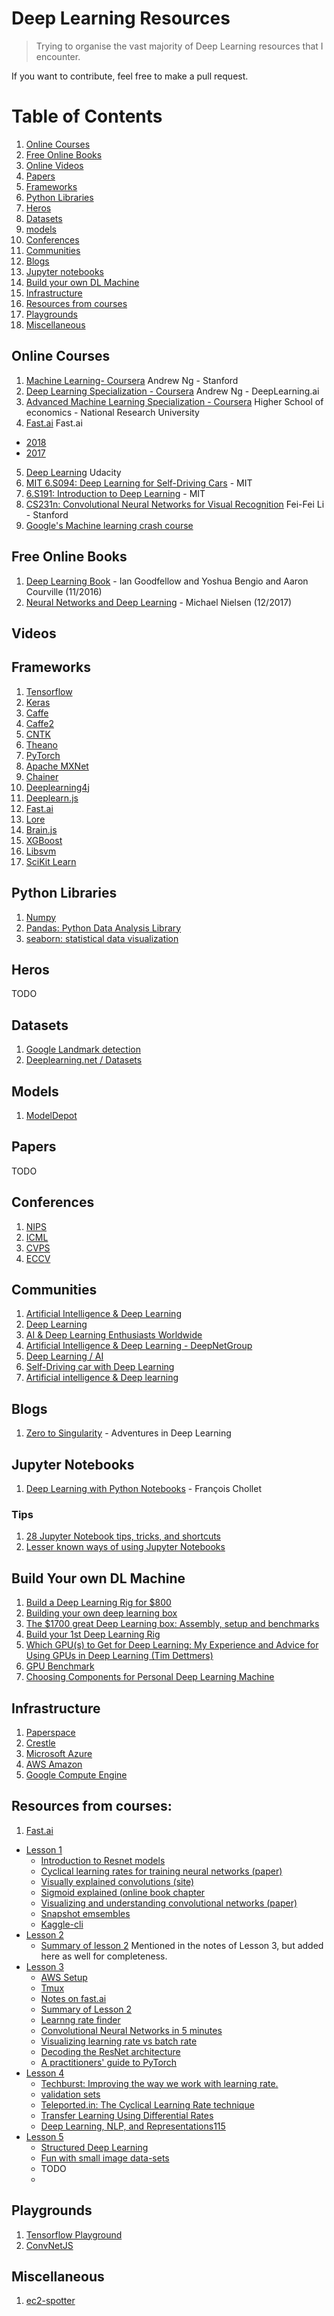 # Deep Learning Resources

>Trying to organise the vast majority of Deep Learning resources that I encounter.

If you want to contribute, feel free to make a pull request.

# Table of Contents

1. [Online Courses](#online-courses)
2. [Free Online Books](#free-online-books)
3. [Online Videos](#videos)
4. [Papers](#papers)
5. [Frameworks](#frameworks)
6. [Python Libraries](#python-libraries)
6. [Heros](#heros)
7. [Datasets](#datasets)
8. [models](#models)
8. [Conferences](#conferences)
9. [Communities](#communities)
10. [Blogs](#blogs)
11. [Jupyter notebooks](#jupyter-notebooks)
12. [Build your own DL Machine](#build-your-own-dl-machine)
13. [Infrastructure](#infrastructure)
14. [Resources from courses](#resources-from-courses)
15. [Playgrounds](#playgrounds)
16. [Miscellaneous](#miscellaneous)


## Online Courses

1. [Machine Learning- Coursera](https://www.coursera.org/learn/machine-learning/) Andrew Ng - Stanford
2. [Deep Learning Specialization - Coursera](https://www.deeplearning.ai/) Andrew Ng - DeepLearning.ai
3. [Advanced Machine Learning Specialization - Coursera](https://www.coursera.org/specializations/aml) Higher School of economics - National Research University
4. [Fast.ai](http://www.fast.ai/) Fast.ai
  * [2018](http://course.fast.ai/)
  * [2017](http://course17.fast.ai/)
5. [Deep Learning](https://classroom.udacity.com/courses/ud730) Udacity
6. [MIT 6.S094: Deep Learning for Self-Driving Cars](https://selfdrivingcars.mit.edu/) - MIT
7. [6.S191: Introduction to Deep Learning](http://introtodeeplearning.com/) - MIT
8. [CS231n: Convolutional Neural Networks for Visual Recognition](http://vision.stanford.edu/teaching/cs231n/syllabus.html) Fei-Fei Li - Stanford
9. [Google's Machine learning crash course](https://developers.google.com/machine-learning/crash-course/)

## Free Online Books
1. [Deep Learning Book](http://www.deeplearningbook.org/) - Ian Goodfellow and Yoshua Bengio and Aaron Courville (11/2016)
2. [Neural Networks and Deep Learning](http://neuralnetworksanddeeplearning.com/) - Michael Nielsen (12/2017)

## Videos


## Frameworks
1. [Tensorflow](https://www.tensorflow.org/)
2. [Keras](https://keras.io/)
3. [Caffe](http://caffe.berkeleyvision.org/)
4. [Caffe2](https://caffe2.ai)
5. [CNTK](https://github.com/Microsoft/CNTK)
6. [Theano](http://www.deeplearning.net/software/theano/)
7. [PyTorch](http://pytorch.org/)
8. [Apache MXNet](http://mxnet.incubator.apache.org/)
9. [Chainer](https://chainer.org/)
10. [Deeplearning4j](https://deeplearning4j.org/)
11. [Deeplearn.js](https://deeplearnjs.org/)
12. [Fast.ai](https://github.com/fastai/fastai)
13. [Lore](https://github.com/instacart/lore)
14. [Brain.js](https://github.com/BrainJS)
15. [XGBoost](https://github.com/dmlc/xgboost)
16. [Libsvm](https://www.csie.ntu.edu.tw/~cjlin/libsvm/)
17. [SciKit Learn](http://scikit-learn.org/)

## Python Libraries
1. [Numpy](http://www.numpy.org/)
2. [Pandas: Python Data Analysis Library](https://pandas.pydata.org/)
3. [seaborn: statistical data visualization](https://seaborn.pydata.org/)

## Heros
TODO

## Datasets 
1. [Google Landmark detection](https://research.googleblog.com/2018/03/google-landmarks-new-dataset-and.html)
2. [Deeplearning.net / Datasets](http://deeplearning.net/datasets/)

## Models
1. [ModelDepot](https://modeldepot.io)

## Papers
TODO

## Conferences
1. [NIPS](https://nips.cc/)
2. [ICML](https://icml.cc/)
3. [CVPS](http://cvpr2018.thecvf.com/)
4. [ECCV](https://eccv2018.org/)

## Communities
1. [Artificial Intelligence & Deep Learning](https://www.facebook.com/groups/DeepNetGroup)
2. [Deep Learning](https://www.facebook.com/groups/DeepLearnng)
3. [AI & Deep Learning Enthusiasts Worldwide](https://www.facebook.com/groups/AI.DL.Enthusiasts/)
4. [Artificial Intelligence & Deep Learning - DeepNetGroup](https://www.facebook.com/groups/DeepNetGroup/)
5. [Deep Learning / AI](https://www.facebook.com/groups/1738168866424224/)
6. [Self-Driving car with Deep Learning](https://www.facebook.com/groups/sdcdl/)
7. [Artificial intelligence & Deep learning](https://www.facebook.com/groups/AIStories/)

## Blogs
1. [Zero to Singularity](https://www.zerotosingularity.com) - Adventures in Deep Learning

## Jupyter Notebooks
1. [Deep Learning with Python Notebooks](https://github.com/fchollet/deep-learning-with-python-notebooks) - François Chollet

### Tips
1. [28 Jupyter Notebook tips, tricks, and shortcuts](https://www.dataquest.io/blog/jupyter-notebook-tips-tricks-shortcuts/)
2. [Lesser known ways of using Jupyter Notebooks](https://blog.dominodatalab.com/lesser-known-ways-of-using-notebooks/)

## Build Your own DL Machine
1. [Build a Deep Learning Rig for $800](https://towardsdatascience.com/build-a-deep-learning-rig-for-800-4434e21a424f)
2. [Building your own deep learning box](https://towardsdatascience.com/building-your-own-deep-learning-box-47b918aea1eb)
3. [The $1700 great Deep Learning box: Assembly, setup and benchmarks](https://blog.slavv.com/the-1700-great-deep-learning-box-assembly-setup-and-benchmarks-148c5ebe6415)
4. [Build your 1st Deep Learning Rig](https://blog.prolego.io/build-your-1st-deep-learning-rig-6f749f63798d)
5. [Which GPU(s) to Get for Deep Learning: My Experience and Advice for Using GPUs in Deep Learning (Tim Dettmers)](http://timdettmers.com/2017/04/09/which-gpu-for-deep-learning/)
6. [GPU Benchmark](http://gpu.userbenchmark.com/)
7. [Choosing Components for Personal Deep Learning Machine](https://medium.com/mlreview/choosing-components-for-personal-deep-learning-machine-56bae813e34a)

## Infrastructure
1. [Paperspace](https://www.paperspace.com)
2. [Crestle](https://www.crestle.com)
3. [Microsoft Azure](https://portal.azure.com)
4. [AWS Amazon](https://aws.amazon.com)
5. [Google Compute Engine](https://cloud.google.com)

## Resources from courses:
1. [Fast.ai](course.fast.ai)
  * [Lesson 1](http://course.fast.ai/lessons/lesson1.html)
    * [Introduction to Resnet models](https://github.com/KaimingHe/deep-residual-networks)
    * [Cyclical learning rates for training neural networks (paper)](http://arxiv.org/abs/1506.01186)
    * [Visually explained convolutions (site)](http://setosa.io/ev/image-kernels/)
    * [Sigmoid explained (online book chapter](http://neuralnetworksanddeeplearning.com/chap4.html)
    * [Visualizing and understanding convolutional networks (paper)](https://cs.nyu.edu/~fergus/papers/zeilerECCV2014.pdf)
    * [Snapshot emsembles](https://arxiv.org/abs/1704.00109)
    * [Kaggle-cli](https://github.com/floydwch/kaggle-cli)
  * [Lesson 2](http://course.fast.ai/lessons/lesson2.html)
    * [Summary of lesson 2](https://medium.com/@apiltamang/case-study-a-world-class-image-classifier-for-dogs-and-cats-err-anything-9cf39ee4690e) Mentioned in the notes of Lesson 3, but added here as well for completeness.
  * [Lesson 3](http://course.fast.ai/lessons/lesson3.html)
    * [AWS Setup](https://github.com/reshamas/fastai_deeplearn_part1/blob/master/tools/aws_ami_gpu_setup.md)
    * [Tmux](https://github.com/reshamas/fastai_deeplearn_part1/blob/master/tools/tmux.md)
    * [Notes on fast.ai](https://github.com/reshamas/fastai_deeplearn_part1/tree/master/tools)
    * [Summary of Lesson 2](https://medium.com/@apiltamang/case-study-a-world-class-image-classifier-for-dogs-and-cats-err-anything-9cf39ee4690e)
    * [Learnng rate finder](https://medium.com/@surmenok/estimating-optimal-learning-rate-for-a-deep-neural-network-ce32f2556ce0)
    * [Convolutional Neural Networks in 5 minutes](https://medium.com/@init_27/convolutional-neural-network-in-5-minutes-8f867eb9ca39)
    * [Visualizing learning rate vs batch rate](https://miguel-data-sc.github.io/2017-11-05-first/)
    * [Decoding the ResNet architecture](http://teleported.in/posts/decoding-resnet-architecture/)
    * [A practitioners' guide to PyTorch](https://medium.com/@radekosmulski/a-practitioners-guide-to-pytorch-1d0f6a238040)
  * [Lesson 4](http://course.fast.ai/lessons/lesson4.html)
    * [Techburst: Improving the way we work with learning rate.](https://techburst.io/improving-the-way-we-work-with-learning-rate-5e99554f163b)
    * [validation sets](http://www.fast.ai/2017/11/13/validation-sets/)
    * [Teleported.in: The Cyclical Learning Rate technique](http://teleported.in/posts/cyclic-learning-rate/)
    * [Transfer Learning Using Differential Rates](https://towardsdatascience.com/transfer-learning-using-differential-learning-rates-638455797f00)
    * [Deep Learning, NLP, and Representations115](http://colah.github.io/posts/2014-07-NLP-RNNs-Representations/)
  * [Lesson 5](http://course.fast.ai/lessons/lesson5.html)
    * [Structured Deep Learning](https://towardsdatascience.com/structured-deep-learning-b8ca4138b848)
    * [Fun with small image data-sets](https://towardsdatascience.com/fun-with-small-image-data-sets-part-2-54d683ca8c96)
    * TODO
    * 
    
## Playgrounds
1. [Tensorflow Playground](http://playground.tensorflow.org/)
2. [ConvNetJS](https://cs.stanford.edu/people/karpathy/convnetjs/)

## Miscellaneous
1. [ec2-spotter](https://github.com/atramos/ec2-spotter)
